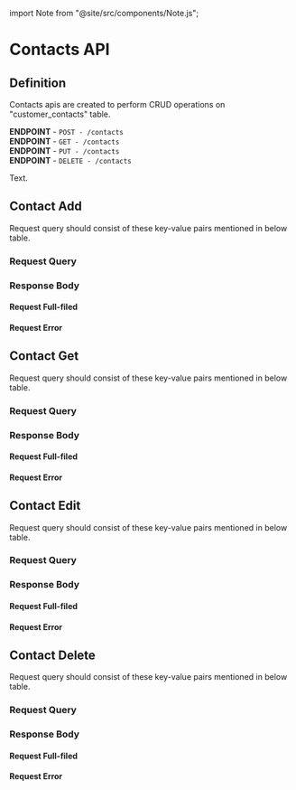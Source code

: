 
import Note from "@site/src/components/Note.js";

# Contacts API

## Definition
Contacts apis are created to perform CRUD operations on "customer_contacts" table.

**ENDPOINT** - `POST - /contacts` <br/>
**ENDPOINT** - `GET - /contacts` <br/>
**ENDPOINT** - `PUT - /contacts` <br/>
**ENDPOINT** - `DELETE - /contacts` <br/>

<Note> Text.</Note>

## Contact Add
Request query should consist of these key-value pairs mentioned in below table.
### Request Query 
### Response Body
#### Request Full-filed 
#### Request Error

## Contact Get
Request query should consist of these key-value pairs mentioned in below table.
### Request Query 
### Response Body
#### Request Full-filed 
#### Request Error

## Contact Edit
Request query should consist of these key-value pairs mentioned in below table.
### Request Query 
### Response Body
#### Request Full-filed 
#### Request Error

## Contact Delete
Request query should consist of these key-value pairs mentioned in below table.
### Request Query 
### Response Body
#### Request Full-filed 
#### Request Error










```js

```




